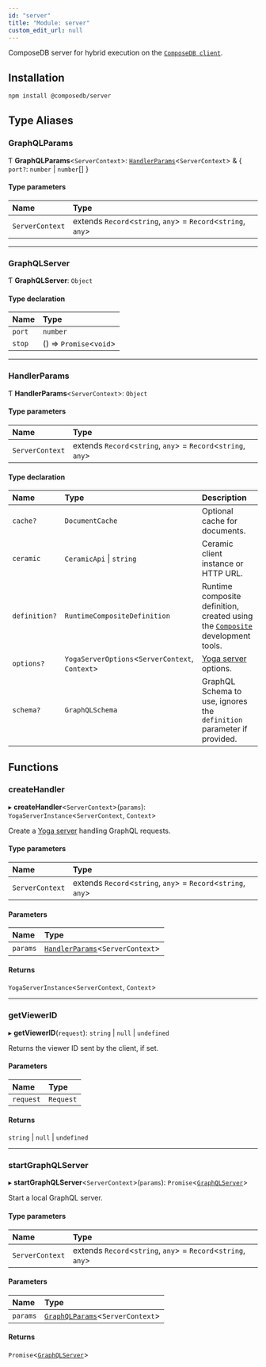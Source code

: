 ```yaml
---
id: "server"
title: "Module: server"
custom_edit_url: null
---
```


ComposeDB server for hybrid execution on the [`ComposeDB client`](client.md).

## Installation

```sh
npm install @composedb/server
```

## Type Aliases

### GraphQLParams

Ƭ **GraphQLParams**<`ServerContext`\>: [`HandlerParams`](server.md#handlerparams)<`ServerContext`\> & { `port?`: `number` \| `number`[]  }

#### Type parameters

| Name | Type |
| :------ | :------ |
| `ServerContext` | extends `Record`<`string`, `any`\> = `Record`<`string`, `any`\> |

___

### GraphQLServer

Ƭ **GraphQLServer**: `Object`

#### Type declaration

| Name | Type |
| :------ | :------ |
| `port` | `number` |
| `stop` | () => `Promise`<`void`\> |

___

### HandlerParams

Ƭ **HandlerParams**<`ServerContext`\>: `Object`

#### Type parameters

| Name | Type |
| :------ | :------ |
| `ServerContext` | extends `Record`<`string`, `any`\> = `Record`<`string`, `any`\> |

#### Type declaration

| Name | Type | Description |
| :------ | :------ | :------ |
| `cache?` | `DocumentCache` | Optional cache for documents. |
| `ceramic` | `CeramicApi` \| `string` | Ceramic client instance or HTTP URL. |
| `definition?` | `RuntimeCompositeDefinition` | Runtime composite definition, created using the [`Composite`](../classes/devtools.Composite.md) development tools. |
| `options?` | `YogaServerOptions`<`ServerContext`, `Context`\> | [Yoga server](https://the-guild.dev/graphql/yoga-server/docs) options. |
| `schema?` | `GraphQLSchema` | GraphQL Schema to use, ignores the `definition` parameter if provided. |

## Functions

### createHandler

▸ **createHandler**<`ServerContext`\>(`params`): `YogaServerInstance`<`ServerContext`, `Context`\>

Create a [Yoga server](https://the-guild.dev/graphql/yoga-server/docs) handling GraphQL requests.

#### Type parameters

| Name | Type |
| :------ | :------ |
| `ServerContext` | extends `Record`<`string`, `any`\> = `Record`<`string`, `any`\> |

#### Parameters

| Name | Type |
| :------ | :------ |
| `params` | [`HandlerParams`](server.md#handlerparams)<`ServerContext`\> |

#### Returns

`YogaServerInstance`<`ServerContext`, `Context`\>

___

### getViewerID

▸ **getViewerID**(`request`): `string` \| ``null`` \| `undefined`

Returns the viewer ID sent by the client, if set.

#### Parameters

| Name | Type |
| :------ | :------ |
| `request` | `Request` |

#### Returns

`string` \| ``null`` \| `undefined`

___

### startGraphQLServer

▸ **startGraphQLServer**<`ServerContext`\>(`params`): `Promise`<[`GraphQLServer`](server.md#graphqlserver)\>

Start a local GraphQL server.

#### Type parameters

| Name | Type |
| :------ | :------ |
| `ServerContext` | extends `Record`<`string`, `any`\> = `Record`<`string`, `any`\> |

#### Parameters

| Name | Type |
| :------ | :------ |
| `params` | [`GraphQLParams`](server.md#graphqlparams)<`ServerContext`\> |

#### Returns

`Promise`<[`GraphQLServer`](server.md#graphqlserver)\>
